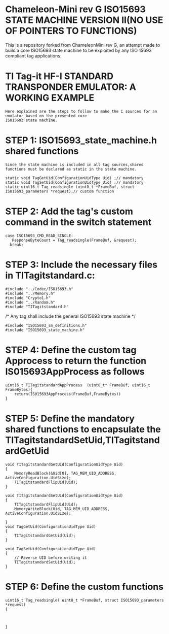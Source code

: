 Chameleon-Mini rev G ISO15693 STATE MACHINE VERSION II(NO USE OF POINTERS TO FUNCTIONS)
===========================================
This is a repository forked from ChameleonMini rev G, an attempt made to build a core ISO15693 state machine to be exploited by any ISO 15693 compliant tag applications.

TI Tag-it HF-I STANDARD TRANSPONDER EMULATOR: A WORKING EXAMPLE
============================================
    Here explained are the steps to follow to make the C sources for an emulator based on the presented core
    ISO15693 state machine.    

STEP 1: ISO15693_state_machine.h shared functions    
=================================================
    Since the state machine is included in all tag sources,shared functions must be declared as static in the state machine.
    
    static void TagGetUid(ConfigurationUidType Uid) ;// mandatory
    static void TagSetUid(ConfigurationUidType Uid) ;// mandatory
    static uint16_t Tag_readsingle (uint8_t *FrameBuf, struct ISO15693_parameters *request);// custom function
  
STEP 2: Add the tag's custom command in the switch statement
  =================================================
    case ISO15693_CMD_READ_SINGLE:        
       ResponseByteCount = Tag_readsingle(FrameBuf, &request);         
      break;

STEP 3: Include the necessary files in TITagitstandard.c:
===============================================================
    #include "../Codec/ISO15693.h"
    #include "../Memory.h"
    #include "Crypto1.h"
    #include "../Random.h"
    #include "TITagitstandard.h"

/* Any tag shall include the general ISO15693 state machine */
    
    #include "ISO15693_sm_definitions.h"
    #include "ISO15693_state_machine.h"

STEP 4: Define the custom tag Approcess to return the function IS015693AppProcess as follows
=================================================
    uint16_t TITagitstandardAppProcess  (uint8_t* FrameBuf, uint16_t FrameBytes){
        return(IS015693AppProcess(FrameBuf,FrameBytes))
    }
    
STEP 5: Define the mandatory shared functions to encapsulate the TITagitstandardSetUid,TITagitstandardGetUid
=================================================
    void TITagitstandardGetUid(ConfigurationUidType Uid)
    {	
        MemoryReadBlock(&Uid[0], TAG_MEM_UID_ADDRESS, ActiveConfiguration.UidSize);        
        TITagitstandardFlipUid(Uid);
    }	

    void TITagitstandardSetUid(ConfigurationUidType Uid)
    {
        TITagitstandardFlipUid(Uid);    
        MemoryWriteBlock(Uid, TAG_MEM_UID_ADDRESS, ActiveConfiguration.UidSize);
	
    }
    void TagGetUid(ConfigurationUidType Uid)
    {
        TITagitstandardGetUid(Uid);	
    }

    void TagSetUid(ConfigurationUidType Uid)
    {
        // Reverse UID before writing it
	    TITagitstandardSetUid(Uid);
    }

STEP 6: Define the custom functions
=================================================

    uint16_t Tag_readsingle( uint8_t *FrameBuf, struct ISO15693_parameters *request)
    {
     
     
     
    }
 
 
 

